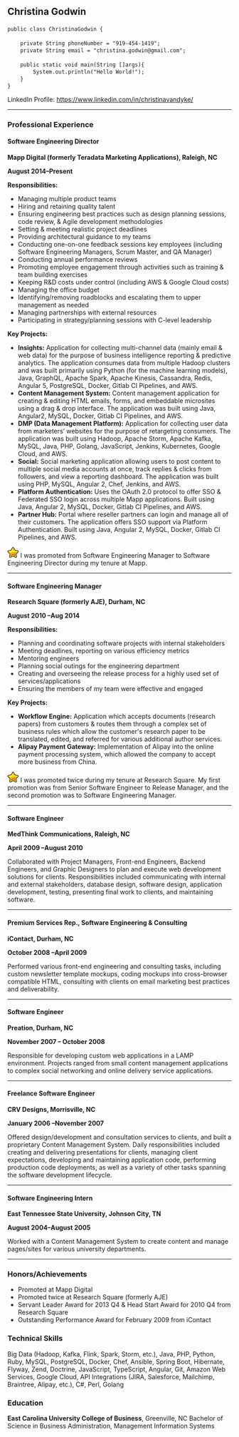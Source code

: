 ## Christina Godwin
```
public class ChristinaGodwin {
    
    private String phoneNumber = "919-454-1419";
    private String email = "christina.godwin@gmail.com";
    
    public static void main(String []args){
        System.out.println("Hello World!");
    }
}
```

LinkedIn Profile: https://www.linkedin.com/in/christinavandyke/

------------

### Professional Experience

#### Software Engineering Director
**Mapp Digital (formerly Teradata Marketing Applications), Raleigh, NC**

**August 2014–Present**

**Responsibilities:**
- Managing multiple product teams
- Hiring and retaining quality talent
- Ensuring engineering best practices such as design planning sessions, code review, & Agile development methodologies
- Setting & meeting realistic project deadlines
- Providing architectural guidance to my teams
- Conducting one-on-one feedback sessions key employees (including Software Engineering Managers, Scrum Master, and QA Manager)
- Conducting annual performance reviews
- Promoting employee engagement through activities such as training & team building exercises
- Keeping R&D costs under control (including AWS & Google Cloud costs)
- Managing the office budget
- Identifying/removing roadblocks and escalating them to upper management as needed
- Managing partnerships with external resources
- Participating in strategy/planning sessions with C-level leadership

**Key Projects:**
- **Insights:** Application for collecting multi-channel data (mainly email & web data) for the purpose of business intelligence reporting & predictive analytics. The application consumes data from multiple Hadoop clusters and was built primarily using Python (for the machine learning models), Java, GraphQL, Apache Spark, Apache Kinesis, Cassandra, Redis, Angular 5, PostgreSQL, Docker, Gitlab CI Pipelines, and AWS.
- **Content Management System:** Content management application for creating & editing HTML emails, forms, and embeddable microsites using a drag & drop interface. The application was built using Java, Angular2, MySQL, Docker, Gitlab CI Pipelines, and AWS.
- **DMP (Data Management Platform):** Application for collecting user data from marketers’ websites for the purpose of retargeting consumers. The application was built using Hadoop, Apache Storm, Apache Kafka, MySQL, Java, PHP, Golang, JavaScript, Jenkins, Kubernetes, Google Cloud, and AWS.
- **Social:** Social marketing application allowing users to post content to multiple social media accounts at once, track replies & clicks from followers, and view a reporting dashboard. The application was built using PHP, MySQL, Angular 2, Chef, Jenkins, and AWS.
- **Platform Authentication:** Uses the OAuth 2.0 protocol to offer SSO & Federated SSO login across multiple Mapp applications. Built using Java, Angular 2, MySQL, Docker, Gitlab CI Pipelines, and AWS.
- **Partner Hub:** Portal where reseller partners can login and manage all of their customers. The application offers SSO support via Platform Authentication. Built using Java, Angular 2, MySQL, Docker, Gitlab CI Pipelines, and AWS.

![](https://raw.githubusercontent.com/xtinagodwin/resume/master/images/gold-star.png) I was promoted from Software Engineering Manager to Software Engineering Director during my tenure at Mapp.

------------

#### Software Engineering Manager
**Research Square (formerly AJE), Durham, NC**

**August 2010 –Aug 2014**

**Responsibilities:**
- Planning and coordinating software projects with internal stakeholders
- Meeting deadlines, reporting on various efficiency metrics
- Mentoring engineers
- Planning social outings for the engineering department
- Creating and overseeing the release process for a highly used set of services/applications
- Ensuring the members of my team were effective and engaged

**Key Projects:**
- **Workflow Engine:** Application which accepts documents (research papers) from customers & routes them through a complex set of business rules which allow the customer's research paper to be translated, edited, and referred for various additional author services. 
- **Alipay Payment Gateway:** Implementation of Alipay into the online payment processing system, which allowed the company to accept more business from China.

![](https://raw.githubusercontent.com/xtinagodwin/resume/master/images/gold-star.png) I was promoted twice during my tenure at Research Square. My first promotion was from Senior Software Engineer to Release Manager, and the second promotion was to Software Engineering Manager.

------------

#### Software Engineer
**MedThink Communications, Raleigh, NC**

**April 2009 –August 2010**

Collaborated with Project Managers, Front-end Engineers, Backend Engineers, and Graphic Designers to plan and execute web development solutions for clients. Responsibilities included communicating with internal and external stakeholders, database design, software design, application development, testing, presenting final work to clients, and maintaining software.

------------

#### Premium Services Rep., Software Engineering & Consulting
**iContact, Durham, NC**

**October 2008 –April 2009**

Performed various front-end engineering and consulting tasks, including custom newsletter template mockups, coding mockups into cross-browser compatible HTML, consulting with clients on email marketing best practices and deliverability.

------------

#### Software Engineer
**Preation, Durham, NC**

**November 2007 – October 2008**

Responsible for developing custom web applications in a LAMP environment. Projects ranged from small content management applications to complex social networking and online delivery service applications.

------------

#### Freelance Software Engineer
**CRV Designs, Morrisville, NC**

**January 2006 –November 2007**

Offered design/development and consultation services to clients, and built a proprietary Content Management System. Daily responsibilities included creating and delivering presentations for clients, managing client expectations, developing and maintaining application code, performing production code deployments, as well as a variety of other tasks spanning the software development lifecycle.

------------

#### Software Engineering Intern
**East Tennessee State University, Johnson City, TN**

**August 2004–August 2005**

Worked with a Content Management System to create content and manage pages/sites for various university departments.

------------

### Honors/Achievements

- Promoted at Mapp Digital
- Promoted twice at Research Square (formerly AJE)
- Servant Leader Award for 2013 Q4 & Head Start Award for 2010 Q4 from Research Square
- Outstanding Performance Award for February 2009 from iContact

### Technical Skills

Big Data (Hadoop, Kafka, Flink, Spark, Storm, etc.), Java, PHP, Python, Ruby, MySQL, PostgreSQL, Docker, Chef, Ansible, Spring Boot, Hibernate, Flyway, Zend, Doctrine, JavaScript, TypeScript, Angular, Git, Amazon Web Services, Google Cloud, API Integrations (JIRA, Salesforce, Mailchimp, Braintree, Alipay, etc.), C#, Perl, Golang

### Education

**East Carolina University College of Business**, Greenville, NC
Bachelor of Science in Business Administration, Management Information Systems
